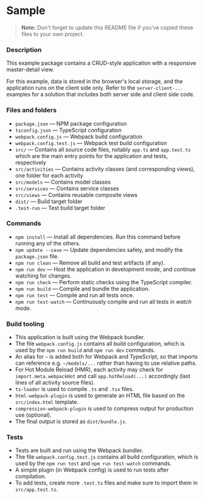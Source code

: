 # Sample

> **Note:** Don't forget to update this README file if you've copied these files to your own project.

### Description

This example package contains a CRUD-style application with a responsive master-detail view.

For this example, data is stored in the browser's local storage, and the application runs on the client side only. Refer to the `server-client-...` examples for a solution that includes both server side and client side code.

### Files and folders

- `package.json` — NPM package configuration
- `tsconfig.json` — TypeScript configuration
- `webpack.config.js` — Webpack build configuration
- `webpack.config.test.js` — Webpack test build configuration
- `src/` — Contains all source code files, notably `app.ts` and `app.test.ts` which are the main entry points for the application and tests, respectively
- `src/activities` — Contains activity classes (and corresponding views), one folder for each activity
- `src/models` — Contains model classes
- `src/services` — Contains service classes
- `src/views` — Contains reusable composite views
- `dist/` — Build target folder
- `.test-run` — Test build target folder

### Commands

- `npm install` — Install all dependencies. Run this command before running any of the others.
- `npm update --save` — Update dependencies safely, and modify the `package.json` file.
- `npm run clean` — Remove all build and test artifacts (if any).
- `npm run dev` — Host the application in development mode, and continue watching for changes.
- `npm run check` — Perform static checks using the TypeScript compiler.
- `npm run build` — Compile and bundle the application.
- `npm run test` — Compile and run all tests once.
- `npm run test-watch` — Continuously compile and run all tests in _watch_ mode.

### Build tooling

- This application is built using the Webpack bundler.
- The file `webpack.config.js` contains all build configuration, which is used by the `npm run build` and `npm run dev` commands.
- An alias for `~` is added both for Webpack and TypeScript, so that imports can reference e.g. `~/models/...` rather than having to use relative paths.
- For Hot Module Reload (HMR), each activity may check for `import.meta.webpackHot` and call `app.hotReload(...)` accordingly (last lines of all activity source files).
- `ts-loader` is used to compile `.ts` and `.tsx` files.
- `html-webpack-plugin` is used to generate an HTML file based on the `src/index.html` template.
- `compression-webpack-plugin` is used to compress output for production use (optional).
- The final output is stored as `dist/bundle.js`.

### Tests

- Tests are built and run using the Webpack bundler.
- The file `webpack.config.test.js` contains all build configuration, which is used by the `npm run test` and `npm run test-watch` commands.
- A simple plugin (in Webpack config) is used to run tests after compilation.
- To add tests, create more `.test.ts` files and make sure to import them in `src/app.test.ts`.
